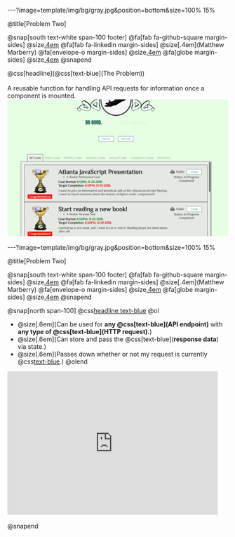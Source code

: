 ---?image=template/img/bg/gray.jpg&position=bottom&size=100% 15%

@title[Problem Two]

@snap[south text-white span-100 footer]
@fa[fab fa-github-square margin-sides]
@size[.4em](marberrym)
@fa[fab fa-linkedin margin-sides]
@size[.4em](Matthew Marberry)
@fa[envelope-o margin-sides]
@size[.4em](marberrym@gmail.com)
@fa[globe margin-sides]
@size[.4em](matthew-marberry.com)
@snapend

@css[headline](@css[text-blue](The Problem))
<br><br>
A reusable function for handling API requests for information once a component is mounted.
<br>
<img class="problemTwoImg" src="./template/img/problemTwo.jpg">

---?image=template/img/bg/gray.jpg&position=bottom&size=100% 15%

@title[Problem Two]

@snap[south text-white span-100 footer]
@fa[fab fa-github-square margin-sides]
@size[.4em](marberrym)
@fa[fab fa-linkedin margin-sides]
@size[.4em](Matthew Marberry)
@fa[envelope-o margin-sides]
@size[.4em](marberrym@gmail.com)
@fa[globe margin-sides]
@size[.4em](matthew-marberry.com)
@snapend

@snap[north span-100]
@css[headline text-blue](@size[.9em](Requirements))
@ol
- @size[.6em](Can be used for **any @css[text-blue](API endpoint)** with **any type of @css[text-blue](HTTP request).**)
- @size[.6em](Can store and pass the @css[text-blue](**response data**) via state.)
- @size[.6em](Passes down whether or not my request is currently @css[text-blue](**loading**).)
@olend
<iframe src="https://giphy.com/embed/udhngZK2IFTc4" width="480" height="327" frameBorder="0" class="giphy-embed" allowFullScreen></iframe><p><a href="https://giphy.com/gifs/cowboy-bebop-ed-udhngZK2IFTc4"></a></p>
@snapend

